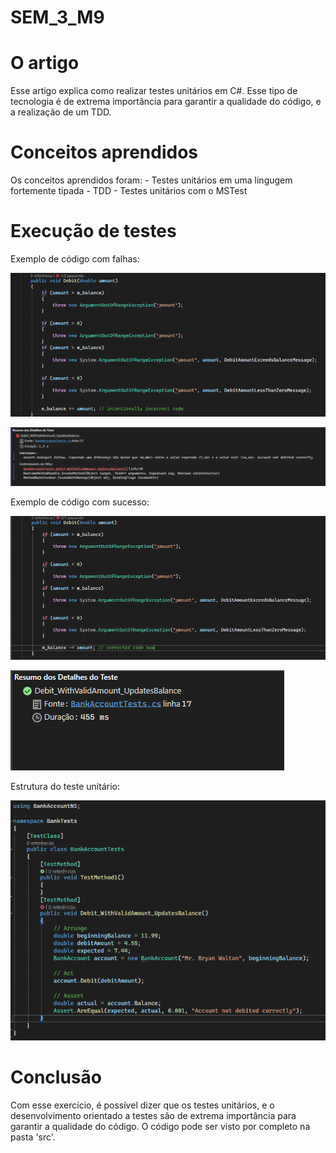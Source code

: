 # SEM_3_M9

# O artigo

Esse artigo explica como realizar testes unitários em C#. Esse tipo de tecnologia é de extrema importância para garantir a qualidade do código, e a realização de um TDD. 

# Conceitos aprendidos

Os conceitos aprendidos foram:
    - Testes unitários em uma lingugem fortemente tipada
    - TDD
    - Testes unitários com o MSTest

# Execução de testes

Exemplo de código com falhas:

![Teste com falha](./teste-falho.png)

![Prova de conceito de falha](prova-de-conceito-falha.png)


Exemplo de código com sucesso:

![Teste com sucesso](./teste-sucesso.png)


![Prova de conceito de sucesso](./prova-de-conceito-sucesso.png)

Estrutura do teste unitário:

![Estrutura do teste unitário](./estrutura-teste.png)

# Conclusão

Com esse exercício, é possível dizer que os testes unitários, e o desenvolvimento orientado a testes são de extrema importância para garantir a qualidade do código. O código pode ser visto por completo na pasta 'src'.


